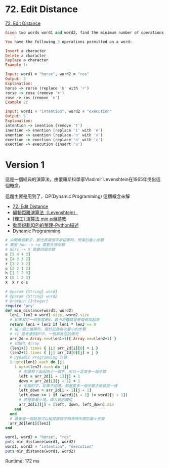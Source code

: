 # 72. Edit Distance

[72. Edit Distance
](https://leetcode.com/problems/edit-distance/)

```ruby
Given two words word1 and word2, find the minimum number of operations required to convert word1 to word2.

You have the following 3 operations permitted on a word:

Insert a character
Delete a character
Replace a character
Example 1:

Input: word1 = "horse", word2 = "ros"
Output: 3
Explanation:
horse -> rorse (replace 'h' with 'r')
rorse -> rose (remove 'r')
rose -> ros (remove 'e')
Example 2:

Input: word1 = "intention", word2 = "execution"
Output: 5
Explanation:
intention -> inention (remove 't')
inention -> enention (replace 'i' with 'e')
enention -> exention (replace 'n' with 'x')
exention -> exection (replace 'n' with 'c')
exection -> execution (insert 'u')
```

# Version 1

這是一個經典的演算法，由俄羅斯科學家Vladimir Levenshtein在1965年提出這個概念。

這題主要是用到了，DP(Dynamic Programming) 這個概念來解

* [72. Edit Distance](https://leetcode.com/articles/edit-distance/)
* [編輯距離演算法（Levenshtein）](https://tw.saowen.com/a/633d345525ad4da6f65d03e172777ee1749e8cbce92c3b225ae63c123ea61ebb)
* [[理工] 演算法 min edit請教](https://www.ptt.cc/bbs/Grad-ProbAsk/M.1470239320.A.268.html)
* [動態規劃(DP)的整理-Python描述](https://blog.csdn.net/MrLevo520/article/details/75676160)
* [Dynamic Programming](http://www.csie.ntnu.edu.tw/~u91029/DynamicProgramming.html)

```ruby
# 中間每個數字，都代表兩個字串相等時，所需的最小步驟
# 像是 hor -> ro 需要三個步驟
# hors -> X 需要四個步驟
e [5 4 4 3]
s [4 3 3 2]
r [3 2 3 2]
o [2 2 1 2]
h [1 1 2 3]
X [0 1 2 3]
X  X r o s
```

```ruby
# @param {String} word1
# @param {String} word2
# @return {Integer}
require 'pry'
def min_distance(word1, word2)
  len1, len2 = word1.size, word2.size
  # 如果其中一個長度是0，最小距離就會是兩個加起來
  return len1 + len2 if len1 * len2 == 0
  # 組一個二維陣列，用於記錄每次最小的步驟
  # +1 是考慮到DP中，一個串為空的情況
  arr_2d = Array.new(len1+1){ Array.new(len2+1) }
  # 初始化 Array
  (len1+1).times { |i| arr_2d[i][0] = i }
  (len2+1).times { |j| arr_2d[0][j] = j }
  # Dynamic Programming 計算
  1.upto(len1).each do |i|
    1.upto(len2).each do |j|
      # 左邊和下面因為少一個字，所以一定會多一個步驟
      left = arr_2d[i - 1][j] + 1
      down = arr_2d[i][j - 1] + 1
      # 中間的字，如果不相等，那就要多一個步驟才能變成一樣
      left_down = arr_2d[i - 1][j - 1]
      left_down += 1 if (word1[i - 1] != word2[j - 1])
      # 將裡面最小值，填入新的欄位
      arr_2d[i][j] = [left, down, left_down].min
    end
  end
  # 最後面一個就是可以組成兩個字相等時所需的最小步驟
  arr_2d[len1][len2]
end

word1, word2 = "horse", "ros"
puts min_distance(word1, word2)
word1, word2 = "intention", "execution"
puts min_distance(word1, word2)
```

Runtime: 172 ms
